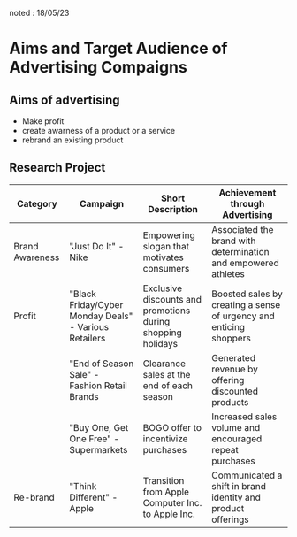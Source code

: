 noted : 18/05/23

# Aims and Target Audience of Advertising Compaigns

## Aims of advertising

- Make profit
- create awarness of a product or a service
- rebrand an existing product

## Research Project

| Category | Campaign | Short Description | Achievement through Advertising |
| --- | --- | --- | --- |
| Brand Awareness | "Just Do It" - Nike | Empowering slogan that motivates consumers | Associated the brand with determination and empowered athletes |
| Profit | "Black Friday/Cyber Monday Deals" - Various Retailers | Exclusive discounts and promotions during shopping holidays | Boosted sales by creating a sense of urgency and enticing shoppers |
| | "End of Season Sale" - Fashion Retail Brands | Clearance sales at the end of each season | Generated revenue by offering discounted products |
| | "Buy One, Get One Free" - Supermarkets | BOGO offer to incentivize purchases | Increased sales volume and encouraged repeat purchases |
| Re-brand | "Think Different" - Apple | Transition from Apple Computer Inc. to Apple Inc. | Communicated a shift in brand identity and product offerings |
